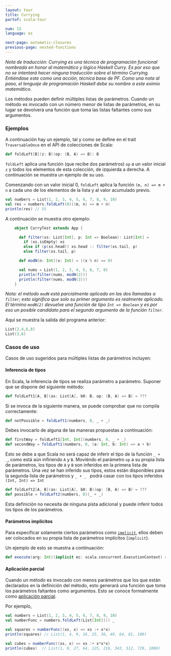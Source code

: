 ```yaml
---
layout: tour
title: Currying
partof: scala-tour

num: 15
language: es

next-page: automatic-closures
previous-page: nested-functions
---
```


_Nota de traducción: Currying es una técnica de programación funcional nombrada en honor al matemático y lógico Haskell Curry. Es por eso que no se intentará hacer ninguna traducción sobre el término Currying. Entiéndase este como una acción, técnica base de PF. Como una nota al paso, el lenguaje de programación Haskell debe su nombre a este eximio matemático._

Los métodos pueden definir múltiples listas de parámetros. Cuando un método es invocado con un número menor de listas de parámetros, en su lugar se devolverá una función que toma las listas faltantes como sus argumentos.

### Ejemplos

A continuación hay un ejemplo, tal y como se define en el trait `TraversableOnce` en el API de colecciones de Scala:

```scala mdoc:fail
def foldLeft[B](z: B)(op: (B, A) => B): B
```

`foldLeft` aplica una función (que recibe dos parámetros) `op` a un valor inicial `z` y todos los elementos de esta colección, de izquierda a derecha. A continuación se muestra un ejemplo de su uso.

Comenzando con un valor inicial 0, `foldLeft` aplica la función `(m, n) => m + n` a cada uno de los elementos de la lista y al valor acumulado previo.

```scala mdoc
val numbers = List(1, 2, 3, 4, 5, 6, 7, 8, 9, 10)
val res = numbers.foldLeft(0)((m, n) => m + n)
println(res) // 55
```


A continuación se muestra otro ejemplo:

```scala mdoc
    object CurryTest extends App {

      def filter(xs: List[Int], p: Int => Boolean): List[Int] =
        if (xs.isEmpty) xs
        else if (p(xs.head)) xs.head :: filter(xs.tail, p)
        else filter(xs.tail, p)

      def modN(n: Int)(x: Int) = ((x % n) == 0)

      val nums = List(1, 2, 3, 4, 5, 6, 7, 8)
      println(filter(nums, modN(2)))
      println(filter(nums, modN(3)))
    }
```

_Nota: el método `modN` está parcialmente aplicado en las dos llamadas a `filter`; esto significa que solo su primer argumento es realmente aplicado. El término `modN(2)` devuelve una función de tipo `Int => Boolean` y es por eso un posible candidato para el segundo argumento de la función `filter`._

Aquí se muestra la salida del programa anterior:

```scala mdoc
List(2,4,6,8)
List(3,6)
```

### Casos de uso

Casos de uso sugeridos para múltiples listas de parámetros incluyen:

#### Inferencia de tipos

En Scala, la inferencia de tipos se realiza parámetro a parámetro.
Suponer que se dispone del siguiente método:

```scala mdoc
def foldLeft1[A, B](as: List[A], b0: B, op: (B, A) => B) = ???
```

Si se invoca de la siguiente manera, se puede comprobar que no compila correctamente:

```scala mdoc:fail
def notPossible = foldLeft1(numbers, 0, _ + _)
```

Debes invocarlo de alguna de las maneras propuestas a continuación:

```scala mdoc
def firstWay = foldLeft1[Int, Int](numbers, 0, _ + _)
def secondWay = foldLeft1(numbers, 0, (a: Int, b: Int) => a + b)
```

Esto se debe a que Scala no será capaz de inferir el tipo de la función `_ + _`, como está aún infiriendo `A` y `B`.
Moviéndo el parámetro `op` a su propia lista de parámetros, los tipos de `A` y `B` son inferidos en la primera lista de parámetros.
Una vez se han inferido sus tipos, estos están disponibles para la segunda lista de parámetros y `_ + _ ` podrá casar con los tipos inferidos `(Int, Int) => Int`

```scala mdoc
def foldLeft2[A, B](as: List[A], b0: B)(op: (B, A) => B) = ???
def possible = foldLeft2(numbers, 0)(_ + _)
```

Esta definición no necesita de ninguna pista adicional y puede inferir todos los tipos de los parámetros.


#### Parámetros implícitos

Para especificar solamente ciertos parámetros como [`implicit`](https://docs.scala-lang.org/tour/implicit-parameters.html), ellos deben ser colocados en su propia lista de parámetros implícitos (`implicit`).

Un ejemplo de esto se muestra a continuación:

```scala mdoc
def execute(arg: Int)(implicit ec: scala.concurrent.ExecutionContext) = ???
```

#### Aplicación parcial

Cuando un método es invocado con menos parámetros que los que están declarados en la definición del método, esto generará una función que toma los parámetros faltantes como argumentos. Esto se conoce formalmente como [aplicación parcial](https://en.wikipedia.org/wiki/Partial_application).

Por ejemplo,

```scala mdoc:nest
val numbers = List(1, 2, 3, 4, 5, 6, 7, 8, 9, 10)
val numberFunc = numbers.foldLeft(List[Int]()) _

val squares = numberFunc((xs, x) => xs :+ x*x)
println(squares) // List(1, 4, 9, 16, 25, 36, 49, 64, 81, 100)

val cubes = numberFunc((xs, x) => xs :+ x*x*x)
println(cubes)  // List(1, 8, 27, 64, 125, 216, 343, 512, 729, 1000)
```
